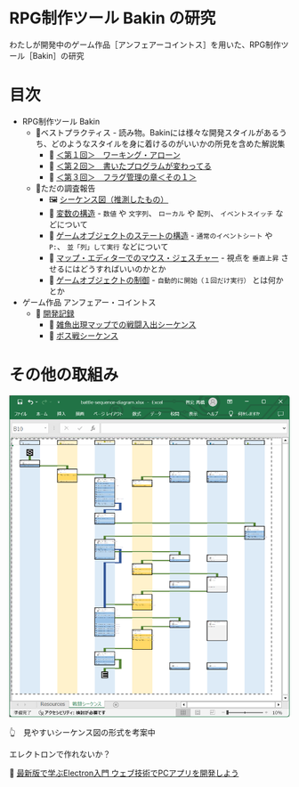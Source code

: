# RPG制作ツール Bakin の研究

わたしが開発中のゲーム作品［アンフェアーコイントス］を用いた、RPG制作ツール［Bakin］の研究  

# 目次

* RPG制作ツール Bakin
    * 📁ベストプラクティス - 読み物。Bakinには様々な開発スタイルがあるうち、どのようなスタイルを身に着けるのがいいかの所見を含めた解説集
        * 📄 [＜第１回＞　ワーキング・アローン](./best-practice/working_alone.md)
        * 📖 [＜第２回＞　書いたプログラムが変わってる](./best-practice/the_program_I_put_together_has_changed.md)
        * 📖 [＜第３回＞　フラグ管理の章＜その１＞](./best-practice/structure_of_flag.md)
    * 📁ただの調査報告
        * 🖼 [シーケンス図（推測したもの）](./reports/sequence-diagrams/[20241123-1525]main_loop_for_game_objects.png)
        * 📄 [変数の構造](./reports/structure_of_variables.md) - `数値` や `文字列`、 `ローカル` や `配列`、 `イベントスイッチ` などについて
        * 📄 [ゲームオブジェクトのステートの構造](./reports/structure_of_state_of_game_object.md) - `通常のイベントシート` や `P:`、 `並「列」して実行` などについて
        * 📄 [マップ・エディターでのマウス・ジェスチャー](./reports/mouse_gesture_on_map_editor.md) - 視点を `垂直上昇` させるにはどうすればいいのかとか
        * 📄 [ゲームオブジェクトの制御](./reports/control_of_game_object.md) - `自動的に開始（１回だけ実行）` とは何かとか
* ゲーム作品 アンフェアー・コイントス
    * 📁 [開発記録](./unfair-cointoss-development-records/)
        * 📄 [雑魚出現マップでの戦闘入出シーケンス](./unfair-cointoss-development-records/battle-entry-exit-sequence-on-zakosen-map)
        * 📄 [ボス戦シーケンス](./unfair-cointoss-development-records/battle-sequence-of-boss.md)

# その他の取組み

![見やすいシーケンス図の形式を考案中](./unfair-cointoss-development-records/res/example_of_battle_sequence_diagram_9.png)  

👆　見やすいシーケンス図の形式を考案中  

エレクトロンで作れないか？

📖 [最新版で学ぶElectron入門 ウェブ技術でPCアプリを開発しよう](https://ics.media/entry/7298/)  
